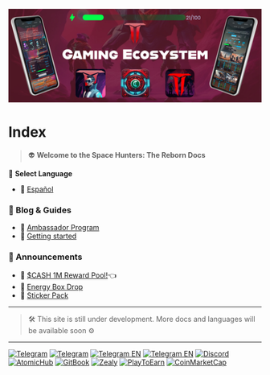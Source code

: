 ![hunterhub2](/static/img/BannerHGEapp.jpg)
# Index

>  👽 **Welcome to the Space Hunters: The Reborn Docs**

💬 **Select Language**

* 📌 [Español](docs/esp/00-index.md)

### 🔎 Blog & Guides
  - 📌 [Ambassador Program](/docs/eng/blog/AmbassadorProgEn.md)
  - 📌 [Getting started](/docs/eng/01-user-guides/01-getting-started.md)

### 📣 Announcements
- 📌 [$CASH 1M Reward Pool!](/docs/eng/announcements/hcashpooleng.md)👈
- 📌 [Energy Box Drop](/docs/eng/announcements/energy-box-drop.md)
- 📌 [Sticker Pack](/docs/eng/announcements/sticker-pack.md)
  

****

> 🛠 This site is still under development. More docs and languages will be available soon ⚙

****

[![Telegram](https://img.shields.io/badge/Telegram-BOT-26A5E4?style=plastic&logo=telegram)](https://t.me/SpaceHuntersBot)
[![Telegram](https://img.shields.io/badge/Telegram-Announcements-26A5E4?style=plastic&logo=telegram)](https://t.me/spacehuntersnews)
[![Telegram EN](https://img.shields.io/badge/Telegram-Chat%20ENG-2CA5E0?style=plastic&logo=telegram)](https://t.me/spacehunterss)
[![Telegram EN](https://img.shields.io/badge/Telegram-Chat%20ESP-2CA5E0?style=plastic&logo=telegram)](https://t.me/shspanish)
[![Discord](https://img.shields.io/badge/Discord-Space%20Hunters-7289DA?style=plastic&logo=discord)](https://discord.gg/wpmzyJM9xb)
[![AtomicHub](https://img.shields.io/badge/AtomicHub-Space%20Hunters-EE474C?style=plastic&logo=atomichub)](https://wax.atomichub.io/explorer/collection/wax-mainnet/spacehunterz)
[![GitBook](https://img.shields.io/badge/GitBook-Space%20Hunters-7A8089?style=plastic&logo=gitbook)](https://spaceheroes.gitbook.io/space-hunters)
[![Zealy](https://img.shields.io/badge/Zealy-Space%20Hunters-FF69B4?style=plastic&logo=zealy)](https://zealy.io/cw/spacehuntersthereborn/invite/UroI4c6fhtB3SX65siHBX)
[![PlayToEarn](https://img.shields.io/badge/PlayToEarn-Space%20Hunters-34C759?style=plastic&logo=playtoearn)](https://playtoearn.com/blockchaingame/space-hunters-the-reborn?rel=search)
[![CoinMarketCap](https://img.shields.io/badge/CoinMarketCap-NFTSpaceHunters-03C9A9?style=plastic&logo=coinmarketcap)](https://coinmarketcap.com/community/profile/nftspacehunters/)
